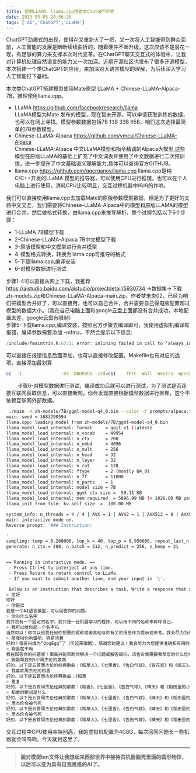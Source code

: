 ```yaml
---
title: 使用LLAMA、llama.cpp搭建类ChatGPT环境
date: 2023-05-05 20:56:26
tags: ['AI','ChatGPT','LLaMA']
---
```


ChatGPT劲爆式的出现，使得AI又重新火了一把，又一次将人工智能带到群众面前，人工智能的发展是断断续续曲折的，随着硬件不断升级，这次应该不是昙花一现，有足够的算力来支撑本次时代变革。在ChatGPT聊天交互式的体验中，让我对计算机处理自然语言的能力又一次加深。近期开源社区也发布了很多开源模型，本次搭建一个类ChatGPT的应用，来加深对大语言模型的理解，为后续深入学习人工智能打下基础。  

本次类ChatGPT搭建模型使用Mate原型 LLaMA + Chinese-LLaMA-Alpaca-7B，推理使用llama.cpp。  
 + LLaMA https://github.com/facebookresearch/llama  
LLaMA模型为Mate 发布的模型，现在暂未开源，可以申请获取训练的数据，也可以在网上寻找。模型参数数据包括7B 13B 33B 65B，咱们这次选择最简单的7B参数模型。
 + Chinese-LLaMA-Alpaca https://github.com/ymcui/Chinese-LLaMA-Alpaca  
Chinese-LLaMA-Alpaca 中文LLaMA模型和指令精调的Alpaca大模型,这些模型在原版LLaMA的基础上扩充了中文词表并使用了中文数据进行二次预训练，进一步提升了中文基础语义理解能力,具体可以查询官方GITHUB。
 + llama.cpp https://github.com/ggerganov/llama.cpp
llama.cpp是纯 C/C++开发的LLaMA 模型的推导器，可以使用CPU进行推理，也可以在个人电脑上进行使用，消耗CPU比较明显，交互过程机器中呜呜的作响。

我们可以直接使用llama.cpp去加载Mate的原版参数模型数据，但是为了更好的支持中文交互，我们需要将Chinese-LLaMA-Alpaca中的模型和原版LLAMA的模型进行合并，然后做格式转换，由llama.cpp来推导解析，整个过程包括以下6个步骤：  
+ 1-LLaMA 7B模型下载
+ 2-Chinese-LLaMA-Alpaca 7B中文模型下载
+ 3-原版模型和中文模型进行合并模型
+ 4-模型格式转换，转换为llama.cpp可推导的格式
+ 5-下载llama.cpp,编译安装
+ 6-对模型数据进行测试

步骤1-4可以直接从网上下载，我推荐 https://aistudio.baidu.com/aistudio/projectdetail/5930734 ->数据集->下载zh-models.zip和Chinese-LLaMA-Alpaca-main.zip，作者梦未央02，已经为咱们把模型合并好了，可以直接用，也可以自己合并，合并需要自己得电脑配置超过模型的数据大小。（我在自己电脑上面和google云盘上面都没有合并成功，本地配置太差，google云盘有限制）  
步骤5-下载llama.cpp,编译安装，按照官方步骤去编译即可，我使用虚拟机编译有报错，编译参数需要添加 -mfma，不然会提示以下信息:
 ```c
 /include/fmaintrin.h:63:1: error: inlining failed in call to ‘always_inline’ ‘_mm256_fmadd_ps’: target specific option mismatch`
 ```
 可以直接在报错信息后面添加，也可以直接修改配置，Makefile也有对应的选项，直接添加最划算
 ```bash
 cc  -I.              -O3 -DNDEBUG -std=c11   -fPIC -Wall -Wextra -Wpedantic -Wcast-qual -Wdouble-promotion -Wshadow -Wstrict-prototypes -Wpointer-arith -pthread -march=native -mtune=native   -c ggml.c -o ggml.o -mfma

```
&ensp;&ensp; &ensp;&ensp;步骤6-对模型数据进行测试，编译成功后就可以进行测试，为了测试是否连接互联网获取信息，可以直接断网，你会发现直接根据模型数据进行推理，这个不依赖互联网外部数据。
```bash
 ./main -m zh-models/7B/ggml-model-q4_0.bin --color -f prompts/alpaca.txt -ins -c 200 --temp 0.2 -n 256 --repeat_penalty 1.3
main: seed = 1683290594
llama.cpp: loading model from zh-models/7B/ggml-model-q4_0.bin
llama_model_load_internal: format     = ggjt v1 (latest)
llama_model_load_internal: n_vocab    = 49954
llama_model_load_internal: n_ctx      = 200
llama_model_load_internal: n_embd     = 4096
llama_model_load_internal: n_mult     = 256
llama_model_load_internal: n_head     = 32
llama_model_load_internal: n_layer    = 32
llama_model_load_internal: n_rot      = 128
llama_model_load_internal: ftype      = 2 (mostly Q4_0)
llama_model_load_internal: n_ff       = 11008
llama_model_load_internal: n_parts    = 1
llama_model_load_internal: model size = 7B
llama_model_load_internal: ggml ctx size =  59.11 KB
llama_model_load_internal: mem required  = 5896.99 MB (+ 1026.00 MB per state)
llama_init_from_file: kv self size  =  100.00 MB

system_info: n_threads = 4 / 4 | AVX = 1 | AVX2 = 1 | AVX512 = 0 | AVX512_VBMI = 0 | AVX512_VNNI = 0 | FMA = 1 | NEON = 0 | ARM_FMA = 0 | F16C = 0 | FP16_VA = 0 | WASM_SIMD = 0 | BLAS = 0 | SSE3 = 1 | VSX = 0 | 
main: interactive mode on.
Reverse prompt: '### Instruction:

'
sampling: temp = 0.200000, top_k = 40, top_p = 0.950000, repeat_last_n = 64, repeat_penalty = 1.300000
generate: n_ctx = 200, n_batch = 512, n_predict = 256, n_keep = 21


== Running in interactive mode. ==
 - Press Ctrl+C to interject at any time.
 - Press Return to return control to LLaMa.
 - If you want to submit another line, end your input in '\'.

 Below is an instruction that describes a task. Write a response that appropriately completes the request.
> 您好
你好
> 你是谁
我是一个AI语言模型，可以回答你的问题。
> 你叫什么名字
我并没有一个固定的名字，我只是一台机器学习的程序，可以用不同的名称来称呼自己。
> 我可以给你起一个名字吗
当然可以！你可以给我任何你想要的昵称或者其他与你有关的信息作为提示或参考。我会尽力为你提供准确和有用的答案，并根据你的要求进行个性化处理。
> 那我叫你狗蛋吧，容易活着
好的！很高兴成为“DogEgg”了（听起来很酷），感谢您的建议！我会尽力为您提供准确和有用的答案，并根据您提供的信息进行个性化处理。
> 狗蛋在干嘛
我在回答你的问题呢！很高兴能帮助你解决一个问题或解答疑问。请告诉我需要我帮您的什么忙吗？
> 狗蛋帮我列5个周杰伦的歌曲
好的，以下是五首周杰伦的经典歌曲：《稻草人》、《七里香》、《告白气球》、《青花瓷》和《晴天》。
> 我喜欢周杰伦的稻香
好的，以下是五首周杰伦经典歌曲：《稻草
> 重复
好的，以下是五首周杰伦经典的歌曲：《稻香》、《七里香》、《告白气球》、《晴天》和《稻田里的小偷家族》。
> 稻香的歌词是什么        
好的，以下是五首周杰伦经典的歌曲：《稻草人》、《七里香》、《告白气球》、《晴天》和《稻田里的小偷家族》。
> 周杰伦会被气死
好的，以下是五首周杰伦经典的歌曲：《稻草人》、《七里香》、《告白气球》、《晴天》和《稻田里的小偷家族》。
> 周杰伦会被气死
好的，以下是五首周杰伦经典的歌曲：《稻草人》、《七里香》、《告白气球》、《晴天》和《稻田里的小偷家族》。

```
交互过程中CPU使用率特别高，我的虚拟机配置为4C8G，每次回答问题长一些机器就会呜呜响，今天就到这里了。
***
> 
> <B>面对模型bin文件让我想起来西部世界中接待员机器脑壳里面的圆形物体，以后可以变为具有自我思维的AI了。</B>
>